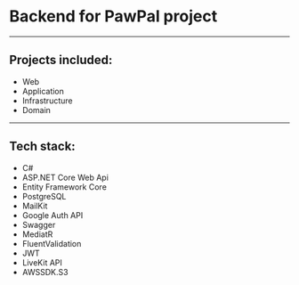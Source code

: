 # Backend for PawPal project

---

## Projects included:
- Web
- Application
- Infrastructure
- Domain

---

## Tech stack:
- C#
- ASP.NET Core Web Api
- Entity Framework Core
- PostgreSQL
- MailKit
- Google Auth API
- Swagger
- MediatR
- FluentValidation
- JWT
- LiveKit API
- AWSSDK.S3
